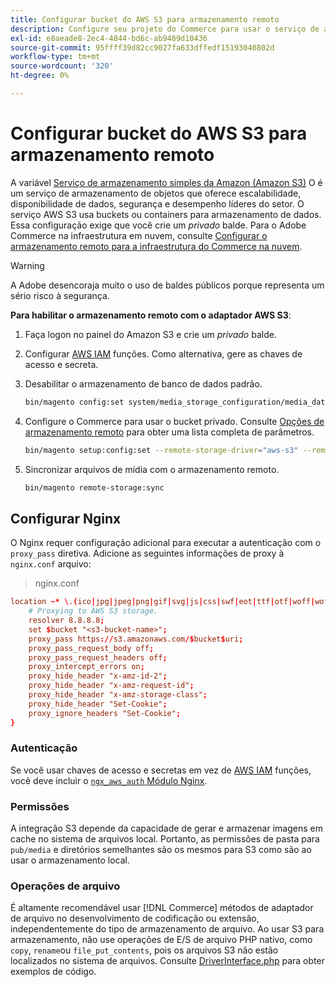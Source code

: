 ```yaml
---
title: Configurar bucket do AWS S3 para armazenamento remoto
description: Configure seu projeto do Commerce para usar o serviço de armazenamento AWS S3 para armazenamento remoto.
exl-id: e8aeade8-2ec4-4844-bd6c-ab9489d10436
source-git-commit: 95ffff39d82cc9027fa633dffedf15193040802d
workflow-type: tm+mt
source-wordcount: '320'
ht-degree: 0%

---
```


# Configurar bucket do AWS S3 para armazenamento remoto

A variável [Serviço de armazenamento simples da Amazon (Amazon S3)][AWS S3] O é um serviço de armazenamento de objetos que oferece escalabilidade, disponibilidade de dados, segurança e desempenho líderes do setor. O serviço AWS S3 usa buckets ou containers para armazenamento de dados. Essa configuração exige que você crie um _privado_ balde. Para o Adobe Commerce na infraestrutura em nuvem, consulte [Configurar o armazenamento remoto para a infraestrutura do Commerce na nuvem](cloud-support.md).

>[!WARNING]
>
>A Adobe desencoraja muito o uso de baldes públicos porque representa um sério risco à segurança.

**Para habilitar o armazenamento remoto com o adaptador AWS S3**:

1. Faça logon no painel do Amazon S3 e crie um _privado_ balde.

1. Configurar [AWS IAM] funções. Como alternativa, gere as chaves de acesso e secreta.

1. Desabilitar o armazenamento de banco de dados padrão.

   ```bash
   bin/magento config:set system/media_storage_configuration/media_database 0
   ```

1. Configure o Commerce para usar o bucket privado. Consulte [Opções de armazenamento remoto](remote-storage.md#remote-storage-options) para obter uma lista completa de parâmetros.

   ```bash
   bin/magento setup:config:set --remote-storage-driver="aws-s3" --remote-storage-bucket="<bucket-name>" --remote-storage-region="<region-name>" --remote-storage-prefix="<optional-prefix>" --remote-storage-key=<optional-access-key> --remote-storage-secret=<optional-secret-key> -n
   ```

1. Sincronizar arquivos de mídia com o armazenamento remoto.

   ```bash
   bin/magento remote-storage:sync
   ```

## Configurar Nginx

O Nginx requer configuração adicional para executar a autenticação com o `proxy_pass` diretiva. Adicione as seguintes informações de proxy à `nginx.conf` arquivo:

>nginx.conf

```conf
location ~* \.(ico|jpg|jpeg|png|gif|svg|js|css|swf|eot|ttf|otf|woff|woff2)$ {
    # Proxying to AWS S3 storage.
    resolver 8.8.8.8;
    set $bucket "<s3-bucket-name>";
    proxy_pass https://s3.amazonaws.com/$bucket$uri;
    proxy_pass_request_body off;
    proxy_pass_request_headers off;
    proxy_intercept_errors on;
    proxy_hide_header "x-amz-id-2";
    proxy_hide_header "x-amz-request-id";
    proxy_hide_header "x-amz-storage-class";
    proxy_hide_header "Set-Cookie";
    proxy_ignore_headers "Set-Cookie";
}
```

### Autenticação

Se você usar chaves de acesso e secretas em vez de [AWS IAM] funções, você deve incluir o [`ngx_aws_auth` Módulo Nginx][ngx repo].

### Permissões

A integração S3 depende da capacidade de gerar e armazenar imagens em cache no sistema de arquivos local. Portanto, as permissões de pasta para `pub/media` e diretórios semelhantes são os mesmos para S3 como são ao usar o armazenamento local.

### Operações de arquivo

É altamente recomendável usar [!DNL Commerce] métodos de adaptador de arquivo no desenvolvimento de codificação ou extensão, independentemente do tipo de armazenamento de arquivo. Ao usar S3 para armazenamento, não use operações de E/S de arquivo PHP nativo, como `copy`, `rename`ou `file_put_contents`, pois os arquivos S3 não estão localizados no sistema de arquivos. Consulte [DriverInterface.php](https://github.com/magento/magento2/blob/2.4-develop/lib/internal/Magento/Framework/Filesystem/DriverInterface.php#L18) para obter exemplos de código.

<!-- link definitions -->

[AWS S3]: https://aws.amazon.com/s3
[AWS IAM]: https://aws.amazon.com/iam/
[ngx repo]: https://github.com/anomalizer/ngx_aws_auth
